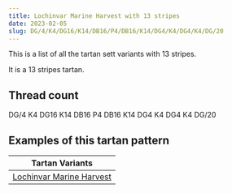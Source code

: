 ```yaml
---
title: Lochinvar Marine Harvest with 13 stripes
date: 2023-02-05
slug: DG/4/K4/DG16/K14/DB16/P4/DB16/K14/DG4/K4/DG4/K4/DG/20
---
```

This is a list of all the tartan sett variants with 13 stripes.

It is a 13 stripes tartan.


## Thread count
DG/4 K4 DG16 K14 DB16 P4 DB16 K14 DG4 K4 DG4 K4 DG/20

## Examples of this tartan pattern

| Tartan Variants |
|---------------|
| [Lochinvar Marine Harvest](/variants/dg/4/k4/dg16/k14/db16/p4/db16/k14/dg4/k4/dg4/k4/dg/20-db000050-dg004010-k000000-p800080)||
